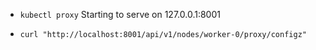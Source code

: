 - `kubectl proxy`
Starting to serve on 127.0.0.1:8001

- `curl "http://localhost:8001/api/v1/nodes/worker-0/proxy/configz"`

